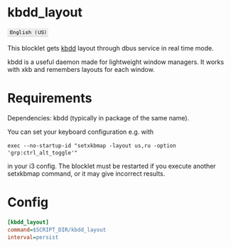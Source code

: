 # kbdd_layout

![view of block](block.png)

This blocklet gets [kbdd](https://github.com/qnikst/kbdd) layout through dbus service in real time mode.

kbdd is a useful daemon made for lightweight window managers. 
It works with xkb and remembers layouts for each window.

# Requirements

Dependencies: kbdd (typically in package of the same name).

You can set your keyboard configuration e.g. with

```
exec --no-startup-id "setxkbmap -layout us,ru -option 'grp:ctrl_alt_toggle'"
```

in your i3 config.
The blocklet must be restarted if you execute another setxkbmap command,
or it may give incorrect results.

# Config

```ini
[kbdd_layout]
command=$SCRIPT_DIR/kbdd_layout
interval=persist
```
